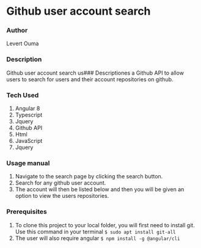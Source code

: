 # Github user account search

### Author 
Levert Ouma

### Description
Github user account search us### Descriptiones a Github API to allow users to search for users and their account repositories on github.

### Tech Used
1. Angular 8 
2. Typescript
3. Jquery
4. Github API
5. Html
6. JavaScript
7. Jquery

### Usage manual
1. Navigate to the search page by clicking the search button.
2. Search for any github user account.
3. The account will then be listed below and then you will be given an option to view the users repositories.

### Prerequisites
1. To clone this project to your local folder, you will first need to install git.
  Use this command in your terminal
  `$ sudo apt install git-all`
  2. The user will also require angular
    `$ npm install -g @angular/cli`
    